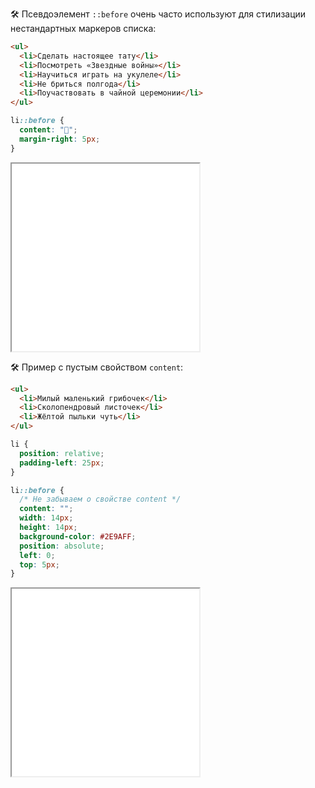 🛠 Псевдоэлемент `::before` очень часто используют для стилизации нестандартных маркеров списка:

```html
<ul>
  <li>Сделать настоящее тату</li>
  <li>Посмотреть «Звездные войны»</li>
  <li>Научиться играть на укулеле</li>
  <li>Не бриться полгода</li>
  <li>Поучаствовать в чайной церемонии</li>
</ul>
```

```css
li::before {
  content: "💙";
  margin-right: 5px;
}
```

<iframe title="Нестандартный маркер" src="../demos/list/" height="300"></iframe>

🛠 Пример с пустым свойством `content`:

```html
<ul>
  <li>Милый маленький грибочек</li>
  <li>Сколопендровый листочек</li>
  <li>Жёлтой пыльки чуть</li>
</ul>
```

```css
li {
  position: relative;
  padding-left: 25px;
}

li::before {
  /* Не забываем о свойстве content */
  content: "";
  width: 14px;
  height: 14px;
  background-color: #2E9AFF;
  position: absolute;
  left: 0;
  top: 5px;
}
```

<iframe title="Пустое свойство content" src="../demos/empty-content/" height="300"></iframe>

